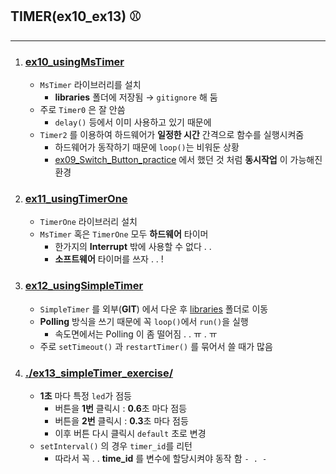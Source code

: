 ## TIMER(ex10_ex13) ⚾
---
1. ### [ex10_usingMsTimer](./ex10_usingMsTimer)
   - `MsTimer` 라이브러리를 설치
     - **libraries** 폴더에 저장됨 → `gitignore` 해 둠
   - 주로 `Timer0` 은 잘 안씀
     - `delay()` 등에서 이미 사용하고 있기 때문에
   - `Timer2` 를 이용하여 하드웨어가 **일정한 시간** 간격으로 함수를 실행시켜줌 
     - 하드웨어가 동작하기 때문에 `loop()`는 비워둔 상황
     - [ex09_Switch_Button_practice](../SWITCH(ex06_ex09)/ex09_Switch_Button_practice) 에서 했던 것 처럼 **동시작업**  이 가능해진 환경
2. ### [ex11_usingTimerOne](./ex11_usingTimerOne)
   - `TimerOne` 라이브러리 설치
   - `MsTimer` 혹은 `TimerOne` 모두 **하드웨어** 타이머
     - 한가지의 **Interrupt** 밖에 사용할 수 없다 . . 
     - **소프트웨어** 타이머를 쓰자 . . !
3. ### [ex12_usingSimpleTimer](./ex12_usingSimpleTimer)
   - `SimpleTimer` 를 외부(**GIT**) 에서 다운 후 [libraries](../libraries) 폴더로 이동
   - **Polling** 방식을 쓰기 때문에 꼭 `loop()`에서 `run()`을 실행
     - 속도면에서는 Polling 이 좀 떨어짐 . . ㅠ . ㅠ
   - 주로 `setTimeout()` 과 `restartTimer()` 를 묶어서 쓸 때가 많음
4. ### [./ex13_simpleTimer_exercise/](./ex13_simpleTimer_exercise/)
   - **1초** 마다 특정 `led`가 점등
     - 버튼을 **1번** 클릭시 : **0.6**초 마다 점등
     - 버튼을 **2번** 클릭시 : **0.3**초 마다 점등
     - 이후 버튼 다시 클릭시 `default` 초로 변경
   - `setInterval()` 의 경우 `timer_id`를 리턴
     - 따라서 꼭 . . **time_id** 를 변수에 할당시켜야 동작 함 `- . -`